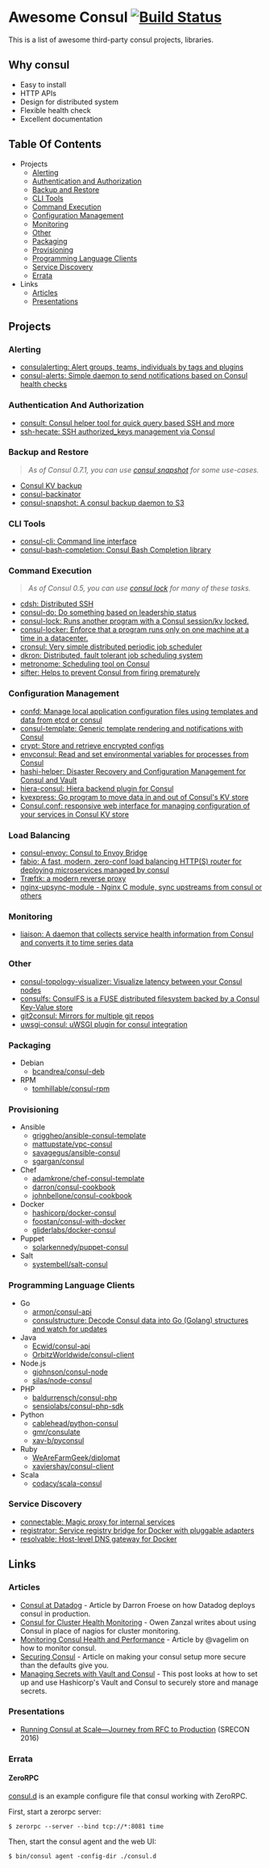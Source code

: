# Awesome Consul [![Build Status](https://api.travis-ci.org/josegonzalez/awesome-consul.svg?branch=master )](https://travis-ci.org/josegonzalez/awesome-consul)

This is a list of awesome third-party consul projects, libraries.

## Why consul

+ Easy to install
+ HTTP APIs
+ Design for distributed system
+ Flexible health check
+ Excellent documentation

## Table Of Contents

- Projects
    - [Alerting](#alerting)
    - [Authentication and Authorization](#authentication-and-authorization)
    - [Backup and Restore](#backup-and-restore)
    - [CLI Tools](#cli-tools)
    - [Command Execution](#command-execution)
    - [Configuration Management](#configuration-management)
    - [Monitoring](#monitoring)
    - [Other](#other)
    - [Packaging](#packaging)
    - [Provisioning](#provisioning)
    - [Programming Language Clients](#programming-language-clients)
    - [Service Discovery](#service-discovery)
    - [Errata](#errata)
- Links
    - [Articles](#articles)
    - [Presentations](#presentations)

## Projects

### Alerting

+ [consulalerting: Alert groups, teams, individuals by tags and plugins](https://github.com/jrxFive/consulalerting)
+ [consul-alerts: Simple daemon to send notifications based on Consul health checks](https://github.com/AcalephStorage/consul-alerts)

### Authentication And Authorization

+ [consult: Consul helper tool for quick query based SSH and more](https://github.com/outbrain/consult)
+ [ssh-hecate: SSH authorized_keys management via Consul](https://github.com/ncfritz/ssh-hecate)

### Backup and Restore

> *As of Consul 0.7.1, you can use [consul snapshot](https://www.consul.io/docs/commands/snapshot.html) for some use-cases.*

+ [Consul KV backup](https://github.com/kailunshi/consul-backup)
+ [consul-backinator](https://github.com/myENA/consul-backinator)
+ [consul-snapshot: A consul backup daemon to S3](https://github.com/pshima/consul-snapshot)

### CLI Tools

+ [consul-cli: Command line interface](https://github.com/mantl/consul-cli)
+ [consul-bash-completion: Consul Bash Completion library](https://github.com/nzroller/consul-bash-completion)

### Command Execution

> *As of Consul 0.5, you can use [consul lock](https://www.consul.io/docs/commands/lock.html) for many of these tasks.*

+ [cdsh: Distributed SSH](https://github.com/grubernaut/cdsh)
+ [consul-do: Do something based on leadership status](https://github.com/zeroXten/consul-do)
+ [consul-lock: Runs another program with a Consul session/kv locked.](https://github.com/fujiwara/consul-lock)
+ [consul-locker: Enforce that a program runs only on one machine at a time in a datacenter.](https://github.com/fidian/consul-locker)
+ [cronsul: Very simple distributed periodic job scheduler](https://github.com/EvanKrall/cronsul)
+ [dkron: Distributed, fault tolerant job scheduling system](http://dkron.io/)
+ [metronome: Scheduling tool on Consul](https://github.com/cloudconductor/metronome)
+ [sifter: Helps to prevent Consul from firing prematurely](https://github.com/darron/sifter)

### Configuration Management

+ [confd: Manage local application configuration files using templates and data from etcd or consul](https://github.com/kelseyhightower/confd)
+ [consul-template: Generic template rendering and notifications with Consul](https://github.com/hashicorp/consul-template)
+ [crypt: Store and retrieve encrypted configs](https://github.com/xordataexchange/crypt)
+ [envconsul: Read and set environmental variables for processes from Consul](https://github.com/hashicorp/envconsul)
+ [hashi-helper: Disaster Recovery and Configuration Management for Consul and Vault](https://github.com/seatgeek/hashi-helper)
+ [hiera-consul: Hiera backend plugin for Consul](https://github.com/lynxman/hiera-consul)
+ [kvexpress: Go program to move data in and out of Consul's KV store](https://github.com/DataDog/kvexpress)
+ [Consul.conf: responsive web interface for managing configuration of your services in Consul KV store](https://github.com/lukaszlach/consul-conf)

### Load Balancing

+ [consul-envoy: Consul to Envoy Bridge](https://github.com/jippi/consul-envoy)
+ [fabio: A fast, modern, zero-conf load balancing HTTP(S) router for deploying microservices managed by consul](https://github.com/fabiolb/fabio)
+ [Træfɪk: a modern reverse proxy](https://traefik.io/)
+ [nginx-upsync-module - Nginx C module, sync upstreams from consul or others](https://github.com/weibocom/nginx-upsync-module)

### Monitoring

+ [liaison: A daemon that collects service health information from Consul and converts it to time series data](https://github.com/cruatta/liaison)

### Other

+ [consul-topology-visualizer: Visualize latency between your Consul nodes](https://github.com/vmarchaud/consul-topology-visualizer)
+ [consulfs: ConsulFS is a FUSE distributed filesystem backed by a Consul Key-Value store](https://github.com/bwester/consulfs)
+ [git2consul: Mirrors for multiple git repos](https://github.com/breser/git2consul)
+ [uwsgi-consul: uWSGI plugin for consul integration](https://github.com/unbit/uwsgi-consul)

### Packaging

+ Debian
    + [bcandrea/consul-deb](https://github.com/bcandrea/consul-deb)
+ RPM
    + [tomhillable/consul-rpm](https://github.com/tomhillable/consul-rpm)

### Provisioning

+ Ansible
    + [griggheo/ansible-consul-template](https://github.com/griggheo/ansible-consul-template)
    + [mattupstate/vpc-consul](https://github.com/mattupstate/vpc-consul)
    + [savagegus/ansible-consul](https://github.com/savagegus/ansible-consul)
    + [sgargan/consul](https://github.com/sgargan/consul)
+ Chef
    + [adamkrone/chef-consul-template](https://github.com/adamkrone/chef-consul-template)
    + [darron/consul-cookbook](https://github.com/darron/consul-cookbook)
    + [johnbellone/consul-cookbook](https://github.com/johnbellone/consul-cookbook)
+ Docker
    + [hashicorp/docker-consul](https://github.com/hashicorp/docker-consul)
    + [foostan/consul-with-docker](https://github.com/foostan/consul-with-docker)
    + [gliderlabs/docker-consul](https://github.com/gliderlabs/docker-consul)
+ Puppet
    + [solarkennedy/puppet-consul](https://github.com/solarkennedy/puppet-consul)
+ Salt
    + [systembell/salt-consul](https://github.com/systembell/salt-consul)

### Programming Language Clients

+ Go
    + [armon/consul-api](https://github.com/armon/consul-api)
    + [consulstructure: Decode Consul data into Go (Golang) structures and watch for updates](https://github.com/mitchellh/consulstructure)
+ Java
    + [Ecwid/consul-api](https://github.com/Ecwid/consul-api)
    + [OrbitzWorldwide/consul-client](https://github.com/OrbitzWorldwide/consul-client)
+ Node.js
    + [gjohnson/consul-node](https://github.com/gjohnson/consul-node)
    + [silas/node-consul](https://github.com/silas/node-consul)
+ PHP
    + [baldurrensch/consul-php](https://github.com/baldurrensch/consul-php)
    + [sensiolabs/consul-php-sdk](https://github.com/sensiolabs/consul-php-sdk)
+ Python
    + [cablehead/python-consul](https://github.com/cablehead/python-consul)
    + [gmr/consulate](https://github.com/gmr/consulate)
    + [xav-b/pyconsul](https://github.com/xav-b/pyconsul)
+ Ruby
    + [WeAreFarmGeek/diplomat](https://github.com/WeAreFarmGeek/diplomat)
    + [xaviershay/consul-client](https://github.com/xaviershay/consul-client)
+ Scala
    + [codacy/scala-consul](https://github.com/codacy/scala-consul)

### Service Discovery

+ [connectable: Magic proxy for internal services](https://github.com/gliderlabs/connectable)
+ [registrator: Service registry bridge for Docker with pluggable adapters](https://github.com/gliderlabs/registrator)
+ [resolvable: Host-level DNS gateway for Docker](https://github.com/gliderlabs/resolvable)

## Links

### Articles

+ [Consul at Datadog](https://www.datadoghq.com/blog/engineering/consul-at-datadog/ ) - Article by Darron Froese on how Datadog deploys consul in production.
+ [Consul for Cluster Health Monitoring](https://www.vividcortex.com/blog/2015/05/22/consul-for-cluster-health-monitoring/) - Owen Zanzal writes about using Consul in place of nagios for cluster monitoring.
+ [Monitoring Consul Health and Performance](https://www.datadoghq.com/blog/monitor-consul-health-and-performance-with-datadog/) - Article by @vagelim on how to monitor consul.
+ [Securing Consul](https://www.mauras.ch/securing-consul.html) - Article on making your consul setup more secure than the defaults give you.
+ [Managing Secrets with Vault and Consul](https://testdriven.io/managing-secrets-with-vault-and-consul) - This post looks at how to set up and use Hashicorp's Vault and Consul to securely store and manage secrets.

### Presentations

+ [Running Consul at Scale—Journey from RFC to Production](https://www.usenix.org/conference/srecon16/program/presentation/froese) (SRECON 2016)

### Errata

#### ZeroRPC

[consul.d](consul.d) is an example configure file that consul working with ZeroRPC.

First, start a zerorpc server:

```
$ zerorpc --server --bind tcp://*:8081 time
```

Then, start the consul agent and the web UI:

```
$ bin/consul agent -config-dir ./consul.d
```
